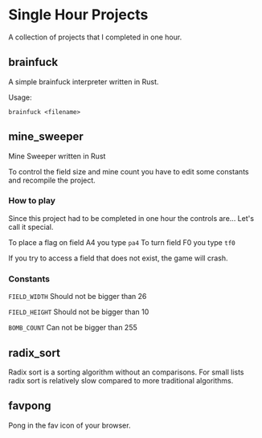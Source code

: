 # Single Hour Projects

A collection of projects that I completed in one hour.

## brainfuck 
A simple brainfuck interpreter written in Rust.

Usage:

`brainfuck <filename>`

## mine_sweeper
Mine Sweeper written in Rust

To control the field size and mine count you have to 
edit some constants and recompile the project.

### How to play
Since this project had to be completed in one hour 
the controls are... Let's call it special.

To place a flag on field A4 you type `pa4`
To turn field F0 you type `tf0`

If you try to access a field that does not exist, the game will crash.

### Constants

`FIELD_WIDTH` Should not be bigger than 26

`FIELD_HEIGHT` Should not be bigger than 10

`BOMB_COUNT` Can not be bigger than 255

## radix_sort
Radix sort is a sorting algorithm without an comparisons. For small lists radix sort is relatively slow compared to more traditional algorithms.

## favpong
Pong in the fav icon of your browser.

